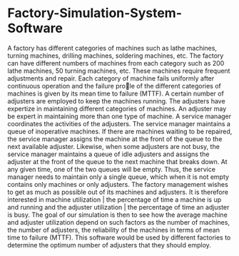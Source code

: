 <h1>Factory-Simulation-System-Software</h1>

A factory has different categories of machines such as lathe machines, turning machines, drilling machines,
soldering machines, etc. The factory can have different numbers of machines from each category such as
200 lathe machines, 50 turning machines, etc. These machines require frequent adjustments and repair.
Each category of machine fails uniformly after continuous operation and the failure prole of the different
categories of machines is given by its mean time to failure (MTTF). A certain number of adjusters are
employed to keep the machines running. The adjusters have expertize in maintaining different categories of
machines. An adjuster may be expert in maintaining more than one type of machine. A service manager
coordinates the activities of the adjusters. The service manager maintains a queue of inoperative machines.
If there are machines waiting to be repaired, the service manager assigns the machine at the front of the
queue to the next available adjuster. Likewise, when some adjusters are not busy, the service manager
maintains a queue of idle adjusters and assigns the adjuster at the front of the queue to the next machine
that breaks down.
At any given time, one of the two queues will be empty. Thus, the service manager needs to maintain
only a single queue, which when it is not empty contains only machines or only adjusters. The factory
management wishes to get as much as possible out of its machines and adjusters. It is therefore interested
in machine utilization | the percentage of time a machine is up and running and the adjuster utilization
| the percentage of time an adjuster is busy. The goal of our simulation is then to see how the average
machine and adjuster utilization depend on such factors as the number of machines, the number of adjusters,
the reliability of the machines in terms of mean time to failure (MTTF). This software would be used by
different factories to determine the optimum number of adjusters that they should employ.
